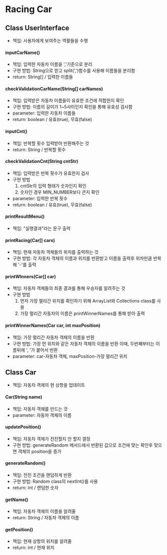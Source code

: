 # Racing Car
## Class UserInterface
- 책임: 사용자에게 보여주는 역활들을 수행

#### inputCarName()
- 책임: 입력한 자동차 이름을 ','기준으로 분리
- 구현 방법: String으로 받고 split(',')함수를 사용해 이름들을 분리함
- return: String[] / 입력한 이름들

#### checkValidationCarName(String[] carNames)
- 책임: 입력받은 자동차 이름들이 유효한 조건에 적합한지 확인
- 구현 방법: 이름의 길이가 1~5사이인지 확인을 통해 유효성 검사함
- parameter: 입력한 자동차 이름들
- return: boolean / 유효(true), 무효(false)

#### inputCnt()
- 책임: 반복할 횟수 입력받아 반환해주는 것
- return: String / 반복할 횟수

#### checkValidationCnt(String cntStr)
- 책임: 입력받은 반복 횟수가 유효한지 검사
- 구현 방법
  1. cntStr의 입력 형태가 숫자인지 확인
  2. 숫자인 경우 MIN_NUMBER보다 큰지 확인
- parameter: 입력한 반복 횟수
- return: boolean / 유효(true), 무효(false)

#### printResultMenu()
- 책임: "실행결과"라는 문구 출력

#### printRacing(Car[] cars)
- 책임: 현재 자동차 객체들의 위치를 출력하는 것
- 구현 방법: 각 자동차 객체의 이름과 위치를 반환받고 이름을 출력후 위차만큼 반복해 '-'를 출력

#### printWInners(Car[] car)
- 책임: 자동차 객체들의 최종 결과를 통해 우승자를 알려주는 것
- 구현 방법
  1. 먼저 가장 멀리간 위치를 확인하기 위해 ArrayList와 Collections class를 사용
  2. 가장 멀리간 자동차의 이름은 printWinnerNames를 통해 받아 출력

#### printWinnerNames(Car car, int maxPosition)
- 책임: 가장 멀리간 자동차 객체의 이름을 반환
- 구현 방법: 가장 먼 위치와 같은 자동차 객체의 이름을 반환 이때, 두번째부터는 이름뒤에 ', '가 붙어서 반환
- parameter: car-자동차 객체, maxPosition-가장 멀리간 위치

## Class Car
- 책임: 자동차 객체의 현 상항을 업데이트

#### Car(String name)
- 책임: 자동차 객체를 만드는 것
- parameter: 자동차 객체의 이름

#### updatePosition()
- 책임: 자동차 객체가 전진할지 안 할지 결정
- 구현 방법: generateRandom 메서드에서 반환된 값으로 조건에 맞는 확인후 맞으면 객체의 position을 증가

#### generateRandom()
- 책임: 전진 조건을 랜덤하게 반환
- 구현 방법: Random class의 nextInt()를 사용
- return: int / 랜덤한 숫자

#### getName()
- 책임: 자동차 객체의 이름을 알려줄
- return: String / 자동차 객체의 이름

#### getPosition()
- 책임: 현재 상항의 위치를 알려줄
- return: int / 현재 위치